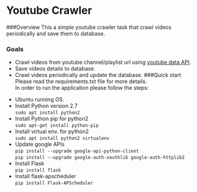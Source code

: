 # Youtube Crawler

###Overview
This a simple youtube crawler task that crawl videos periodically and save them to database.
### Goals
* Crawl videos from youtube channel/playlist url using [youtube data API](https://developers.google.com/youtube/v3/getting-started).
* Save videos details to database.
* Crawl videos periodically and update the database.
###Quick start
Please read the requirements.txt file for more details.\
In order to run the application please follow the steps:
- Ubuntu running OS.
- Install Python version 2.7\
`sudo apt install python2`
- Install Python pip for python2\
`sudo apt-get install python-pip`
- Install virtual env. for python2\
`sudo apt install python2 virtualenv`
- Update google APIs\
`pip install --upgrade google-api-python-client`\
`pip install --upgrade google-auth-oauthlib google-auth-httplib2`
- Install Flask\
`pip install flask`
- Install flask-apscheduler\
`pip install Flask-APScheduler`



